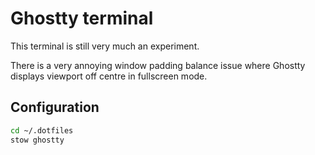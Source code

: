 # Ghostty terminal 

This terminal is still very much an experiment.

There is a very annoying window padding balance issue where Ghostty displays viewport off centre in fullscreen mode.

## Configuration 

``` bash 
cd ~/.dotfiles 
stow ghostty
```

